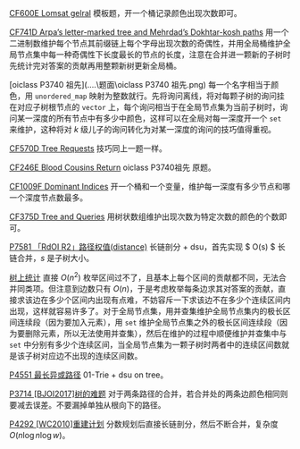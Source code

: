 [CF600E Lomsat gelral](https://www.luogu.com.cn/problem/CF600E) 模板题，开一个桶记录颜色出现次数即可。

[CF741D Arpa’s letter-marked tree and Mehrdad’s Dokhtar-kosh paths](https://www.luogu.com.cn/problem/CF741D)   用一个二进制数维护每个节点其前缀链上每个字母出现次数的奇偶性，并用全局桶维护全局节点集中每一种奇偶性下长度最长的节点的长度，注意在合并进一颗新的子树时先统计完对答案的贡献再用整颗新树更新全局桶。

[oiclass P3740 祖先](..\..\题面\oiclass P3740 祖先.png) 每一个名字相当于颜色，用 ```unordered_map``` 映射为整数就行。先将询问离线，将对每颗子树的询问挂在对应子树根节点的 ```vector``` 上，每个询问相当于在全局节点集为当前子树时，询问某一深度的所有节点中有多少中颜色，这样可以在全局对每一深度开一个 ```set``` 来维护，这种将对 $k$ 级儿子的询问转化为对某一深度的询问的技巧值得重视。

[CF570D Tree Requests](https://www.luogu.com.cn/problem/CF570D) 技巧同上一题一样。

[CF246E Blood Cousins Return](https://www.luogu.com.cn/problem/CF246E) oiclass P3740祖先 原题。

[CF1009F Dominant Indices](https://www.luogu.com.cn/problem/CF1009F) 开一个桶和一个变量，维护每一深度有多少节点和哪一个深度节点数最多。

[CF375D Tree and Queries](https://www.luogu.com.cn/problem/CF375D) 用树状数组维护出现次数为特定次数的颜色的个数即可。

[P7581 「RdOI R2」路径权值(distance)](https://www.luogu.com.cn/problem/P7581) 长链剖分 + $\text{dsu}$，首先实现 $ O(s) $ 长链合并，$s$ 是子树大小。

[树上统计](..\..\题面\树上统计.png) 直接 $O(n^2)$ 枚举区间过不了，且基本上每个区间的贡献都不同，无法合并同类项。但注意到边数只有 $O(n)$，于是考虑枚举每条边求其对答案的贡献，直接求该边在多少个区间内出现有点难，不妨容斥一下求该边不在多少个连续区间内出现，这样就容易许多了。对于全局节点集，用并查集维护全局节点集内的极长区间连续段（因为要加入元素），用 ```set``` 维护全局节点集之外的极长区间连续段（因为要删除元素，所以无法使用并查集），然后在维护的过程中顺便维护并查集中与 ```set``` 中分别有多少个连续区间，当全局节点集为一颗子树时两者中的连续区间数就是该子树对应边不出现的连续区间数。

[P4551 最长异或路径](https://www.luogu.com.cn/problem/P4551) $\text{01-Trie}$ + $\text{dsu on tree}$。

[P3714 [BJOI2017]树的难题](https://www.luogu.com.cn/problem/P3714) 对于两条路径的合并，若合并处的两条边颜色相同则要减去误差。不要漏掉单独从根向下的路径。

[P4292 [WC2010]重建计划](https://www.luogu.com.cn/problem/P4292) 分数规划后直接长链剖分，然后不断合并，复杂度 $O(n\log n\log w)$。
